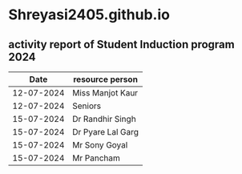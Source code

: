# Shreyasi2405.github.io
## activity report of Student Induction program 2024

| Date | resource person |
| ----------- | ----------- |
| 12-07-2024 | Miss Manjot Kaur| She taught us Human Values |
| 12-07-2024 | Seniors | Interaction About College|
| 15-07-2024 | Dr Randhir Singh| he taught us how to make github account and important details |
| 15-07-2024 | Dr Pyare Lal Garg | Dr Garg told us important message which will be helpful in life|
| 15-07-2024 | Mr Sony Goyal | He took a WARM BLODDED Motivaton session "1 2 KA 4" |
| 15-07-2024 | Mr Pancham | he taught us how to diffrentiate the behaviour of Human with their postures and also told us about their achievements|
